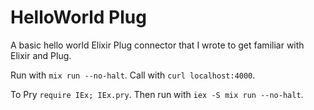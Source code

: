 # HelloWorld Plug

A basic hello world Elixir Plug connector that I wrote to get familiar with
Elixir and Plug.

Run with `mix run --no-halt`.
Call with `curl localhost:4000`.

To Pry `require IEx; IEx.pry`.
Then run with `iex -S mix run --no-halt`.

